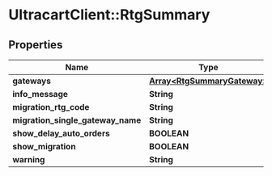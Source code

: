 # UltracartClient::RtgSummary

## Properties
Name | Type | Description | Notes
------------ | ------------- | ------------- | -------------
**gateways** | [**Array&lt;RtgSummaryGateway&gt;**](RtgSummaryGateway.md) |  | [optional] 
**info_message** | **String** |  | [optional] 
**migration_rtg_code** | **String** |  | [optional] 
**migration_single_gateway_name** | **String** |  | [optional] 
**show_delay_auto_orders** | **BOOLEAN** |  | [optional] 
**show_migration** | **BOOLEAN** |  | [optional] 
**warning** | **String** |  | [optional] 


